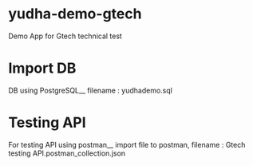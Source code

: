 # yudha-demo-gtech
Demo App for Gtech technical test

# Import DB
DB using PostgreSQL__
filename : yudhademo.sql

# Testing API
For testing API using postman__
import file to postman, filename : Gtech testing API.postman_collection.json
